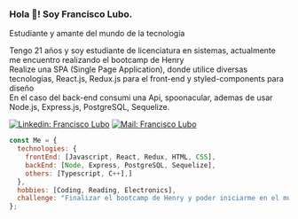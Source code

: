 <h3>Hola 👋! Soy Francisco Lubo.</h3>
<p>Estudiante y amante del mundo de la tecnologia</p>

<p>Tengo 21 años y soy estudiante de licenciatura en sistemas, actualmente me encuentro realizando el bootcamp de Henry<br>
Realize una SPA (Single Page Application), donde utilice diversas tecnologias, React.js, Redux.js para el front-end y styled-components para diseño<br>
En el caso del back-end consumi una Api, spoonacular, ademas de usar Node.js, Express.js, PostgreSQL, Sequelize.</p>

[![Linkedin: Francisco Lubo](https://img.shields.io/badge/-Linkedin-blue?style=flat-square&logo=Linkedin&logoColor=white&link=https://www.linkedin.com/in/francisco-lubo-dev/)](https://www.linkedin.com/in/francisco-lubo-dev/)
[![Mail: Francisco Lubo ](https://img.shields.io/badge/-Mail-red?style=flat-square&logo=Gmail&logoColor=white&link=mailto:lupanchox@gmail.com)](mailto:lupanchox@gmail.com)


```javascript
const Me = {
  technologies: {
    frontEnd: [Javascript, React, Redux, HTML, CSS],
    backEnd: [Node, Express, PostgreSQL, Sequelize],
    others: [Typescript, C++],]
  },
  hobbies: [Coding, Reading, Electronics],
  challenge: "Finalizar el bootcamp de Henry y poder iniciarme en el mundo laboral de IT.",
};
```
